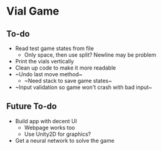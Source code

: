 # Vial Game

## To-do

* Read test game states from file 
	* Only space, then use split? Newline may be problem
* Print the vials vertically
* Clean up code to make it more readable
* ~Undo last move method~
	* ~Need stack to save game states~
* ~Input validation so game won't crash with bad input~

## Future To-do

* Build app with decent UI
	* Webpage works too
	* Use Unity2D for graphics?
* Get a neural network to solve the game
